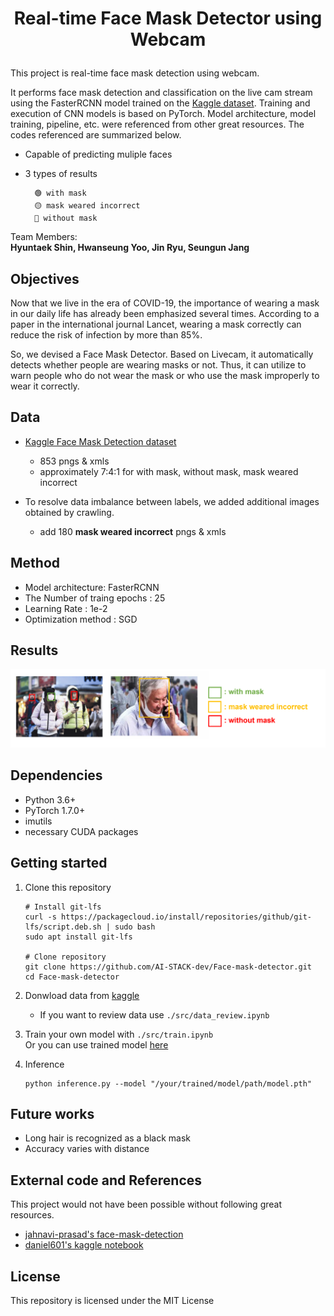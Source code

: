 <h1 align="center">
    <p>Real-time Face Mask Detector using Webcam</p>
</h1>

This project is real-time face mask detection using webcam. 

It performs face mask detection and classification on the live cam stream using the FasterRCNN model trained on the [Kaggle dataset](https://www.kaggle.com/andrewmvd/face-mask-detection). Training and execution of CNN models is based on PyTorch.
Model architecture, model training, pipeline, etc. were referenced from other great resources. The codes referenced are summarized below.

- Capable of predicting muliple faces
- 3 types of results  

        🟢 with mask  
        🟡 mask weared incorrect  
        🔴 without mask 

Team Members:  
    **Hyuntaek Shin, Hwanseung Yoo, Jin Ryu, Seungun Jang**

## Objectives
Now that we live in the era of COVID-19, the importance of wearing a mask in our daily life has already been emphasized several times. According to a paper in the international journal Lancet, wearing a mask correctly can reduce the risk of infection by more than 85%.

So, we devised a Face Mask Detector. Based on Livecam, it automatically detects whether people are wearing masks or not. Thus, it can utilize to warn people who do not wear the mask or who use the mask improperly to wear it correctly.

## Data

- [Kaggle Face Mask Detection dataset](https://www.kaggle.com/andrewmvd/face-mask-detection)
    - 853 pngs & xmls
    - approximately 7:4:1 for with mask, without mask, mask weared incorrect
 
- To resolve data imbalance between labels, we added additional images obtained by crawling.
    - add 180 **mask weared incorrect** pngs & xmls

## Method

- Model architecture: FasterRCNN
- The Number of traing epochs : 25
- Learning Rate : 1e-2
- Optimization method : SGD


## Results

<div align="center">
  <img src="./img/img1.png">
</div>

## Dependencies

- Python 3.6+
- PyTorch 1.7.0+
- imutils
- necessary CUDA packages

## Getting started

1. Clone this repository
    ```
    # Install git-lfs
    curl -s https://packagecloud.io/install/repositories/github/git-lfs/script.deb.sh | sudo bash
    sudo apt install git-lfs

    # Clone repository
    git clone https://github.com/AI-STACK-dev/Face-mask-detector.git
    cd Face-mask-detector
    ```
2. Donwload data from [kaggle](https://www.kaggle.com/andrewmvd/face-mask-detection)

    * If you want to review data use `./src/data_review.ipynb`


3. Train your own model with `./src/train.ipynb`  
 Or you can use trained model [here](https://github.com/AI-STACK-dev/Face-mask-detector/blob/main/trained_model.pth)


4. Inference
    ```
    python inference.py --model "/your/trained/model/path/model.pth"
    ```


## Future works

- Long hair is recognized as a black mask 
- Accuracy varies with distance



## External code and References

This project would not have been possible without following great resources.

- [jahnavi-prasad's face-mask-detection](https://github.com/jahnavi-prasad/face-mask-detection) 
- [daniel601's kaggle notebook](https://www.kaggle.com/daniel601/pytorch-fasterrcnn)



## License

This repository is licensed under the MIT License


